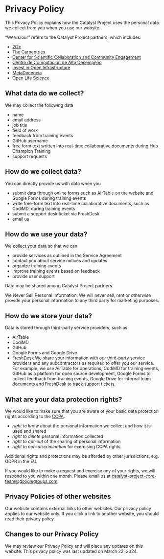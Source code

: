 # Privacy Policy

This Privacy Policy explains how the Catalyst Project uses the personal data we collect from you when you use our website.

“We/us/our” refers to the Catalyst Project partners, which includes:

- [2i2c](https://2i2c.org/)
- [The Carpentries](https://carpentries.org/)
- [Center for Scientific Collaboration and Community Engagement](https://www.cscce.org/)
- [Centro de Computación de Alto Desempeño](https://ccad.unc.edu.ar/)
- [Invest in Open Infrastructure](https://investinopen.org/)
- [MetaDocencia](https://www.metadocencia.org/)
- [Open Life Science](https://openlifesci.org/)

## What data do we collect?

We may collect the following data

- name
- email address
- job title
- field of work
- feedback from training events
- GitHub username
- free form text written into real-time collaborative documents during Hub Champion Training
- support requests

## How do we collect data?

You can directly provide us with data when you

- submit data through online forms such as AirTable on the website and Google Forms during training events
- write free-form text into real-time collaborative documents, such as CodiMD, during training events
- submit a support desk ticket via FreshDesk
- email us

## How do we use your data?

We collect your data so that we can

- provide services as outlined in the Service Agreement
- contact you about service notices and updates
- organize training events
- improve training events based on feedback
- provide user support

Data may be shared among Catalyst Project partners.

We Never Sell Personal Information: We will never sell, rent or otherwise provide your personal information to any third party for marketing purposes.
## How do we store your data?

Data is stored through third-party service providers, such as

- AirTable
- CodiMD
- GitHub
- Google Forms and Google Drive
- FreshDesk
We share your information with our third-party service providers and any subcontractors as required to offer you our service. For example, we use AirTable for operations, CodiMD for training events, GitHub as a platform for open source development, Google Forms to collect feedback from training events, Google Drive for internal team documents and FreshDesk to track support tickets.

## What are your data protection rights?

We would like to make sure that you are aware of your basic data protection rights according to the [CCPA](http://leginfo.legislature.ca.gov/faces/codes_displayText.xhtml?division=3.&part=4.&lawCode=CIV&title=1.81.5).

- *right to know* about the personal information we collect and how it is used and shared
- *right to delete* personal information collected
- *right to opt-out* of the sharing of personal information
- *right to non-discrimination* for exercising CCPA rights.

Additional rights and protections may be afforded by other jurisdictions, e.g. GDPR in the EU.

If you would like to make a request and exercise any of your rights, we will respond to you within one month. Please email us at [catalyst-project-core-team@googlegroups.com](mailto:catalyst-project-core-team@googlegroups.com).

## Privacy Policies of other websites

Our website contains external links to other websites. Our privacy policy applies to our website only. If you click a link to another website, you should read their privacy policy.

## Changes to our Privacy Policy

We may review our Privacy Policy and will place any updates on this website. This privacy policy was last updated on March 22, 2024.
